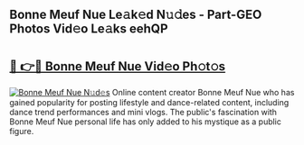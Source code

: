 ## Bonne Meuf Nue Le𝚊k𝚎d N𝚞𝚍es - Part-GEO Photos Vid𝚎o Le𝚊ks eehQP

# <h2><a href="http://fb6b9tw.evod.top/?m=Bonne+Meuf+Nue">🔗 👉🔴 Bonne Meuf Nue Vid𝚎o Ph𝚘t𝚘s</a></h2>

[![Bonne Meuf Nue N𝚞d𝚎s](https://i.imgur.com/8V9OHl7.gif)](http://fb6b9tw.evod.top/?m=Bonne+Meuf+Nue)
Online content creator Bonne Meuf Nue who has gained popularity for posting lifestyle and dance-related content, including dance trend performances and mini vlogs. The public's fascination with Bonne Meuf Nue personal life has only added to his mystique as a public figure. 
